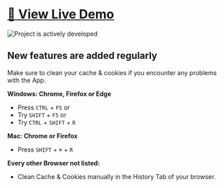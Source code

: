 # [🚀 View Live Demo](https://willywdev.github.io/webdev-quiz/)

![Project is actively developed](https://img.shields.io/badge/maintenance%20status-actively%20developed-brightgreen)

## New features are added regularly

Make sure to clean your cache & cookies if you encounter any problems with the App.

**Windows: Chrome, Firefox or Edge**

- Press `CTRL` + `F5` or
- Try `SHIFT` + `F5` or
- Try `CTRL` + `SHIFT` + `R`

**Mac: Chrome or Firefox**

- Press `SHIFT` + `⌘` + `R`

**Every other Browser not listed:**

- Clean Cache & Cookies manually in the History Tab of your browser.
